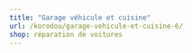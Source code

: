 ```yaml
---
title: "Garage véhicule et cuisine"
url: /korodou/garage-vehicule-et-cuisine-6/
shop: réparation de voitures
---
```

